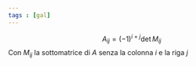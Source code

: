```yaml
---
tags : [gal]
---
```

$$
A_{ij}=(-1)^{i+j}\det M_{ij}
$$
Con $M_{ij}$ la sottomatrice di $A$ senza la colonna $i$ e la riga $j$


